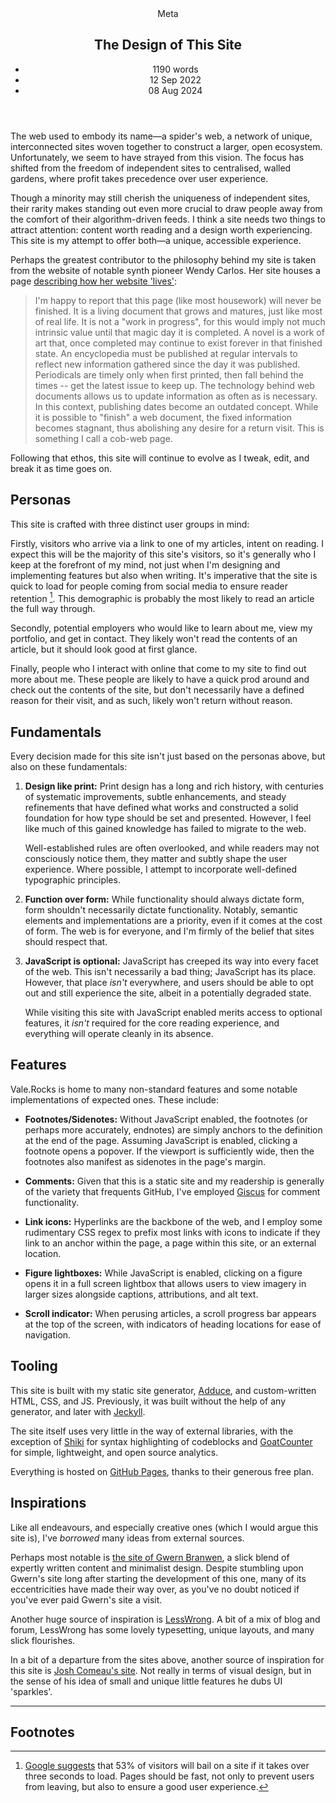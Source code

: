<head>
    <title>The Design of This Site | Vale.Rocks</title>
    <meta property="og:title" content="The Design of This Site"/>
    <meta name="description" content="A breakdown and overview of the implementations and styling of Vale.Rocks, as well as its influences and brief touchings on the site's philosophy." />
    <meta property="og:description" content="The thought behind the experience." />
    <meta property="article:published_time" content="2022-09-12" />
    <meta property="article:modified_time" content="2024-08-12" />
    <meta property="article:section" content="Meta" />
</head>

<article>
<header>
	 Meta
	<h1>
		The Design of This Site
	</h1>
	<ul>
        <li>1190 words</li>
		<li><time datetime="2022-09-12">12 Sep 2022</time></li>
		<li><time datetime="2022-08-12">08 Aug 2024</time></li>
	</ul>
</header>

<div class="readable-width">

The web used to embody its name—a spider's web, a network of unique, interconnected sites woven together to construct a larger, open ecosystem. Unfortunately, we seem to have strayed from this vision. The focus has shifted from the freedom of independent sites to centralised, walled gardens, where profit takes precedence over user experience.

Though a minority may still cherish the uniqueness of independent sites, their rarity makes standing out even more crucial to draw people away from the comfort of their algorithm-driven feeds. I think a site needs two things to attract attention: content worth reading and a design worth experiencing. This site is my attempt to offer both—a unique, accessible experience.

Perhaps the greatest contributor to the philosophy behind my site is taken from the website of notable synth pioneer Wendy Carlos. Her site houses a page [describing how her website 'lives'](https://www.wendycarlos.com/live.html):

> I'm happy to report that this page (like most housework) will never be finished. It is a living document that grows and matures, just like most of real life. It is not a "work in progress", for this would imply not much intrinsic value until that magic day it is completed.
> A novel is a work of art that, once completed may continue to exist forever in that finished state. An encyclopedia must be published at regular intervals to reflect new information gathered since the day it was published. Periodicals are timely only when first printed, then fall behind the times -- get the latest issue to keep up. The technology behind web documents allows us to update information as often as is necessary. In this context, publishing dates become an outdated concept.
> While it is possible to "finish" a web document, the fixed information becomes stagnant, thus abolishing any desire for a return visit. This is something I call a cob-web page.

Following that ethos, this site will continue to evolve as I tweak, edit, and break it as time goes on.

## Personas

This site is crafted with three distinct user groups in mind:

Firstly, visitors who arrive via a link to one of my articles, intent on reading. I expect this will be the majority of this site's visitors, so it's generally who I keep at the forefront of my mind, not just when I'm designing and implementing features but also when writing. It's imperative that the site is quick to load for people coming from social media to ensure reader retention [^1]. This demographic is probably the most likely to read an article the full way through.

Secondly, potential employers who would like to learn about me, view my portfolio, and get in contact. They likely won't read the contents of an article, but it should look good at first glance.

Finally, people who I interact with online that come to my site to find out more about me. These people are likely to have a quick prod around and check out the contents of the site, but don't necessarily have a defined reason for their visit, and as such, likely won't return without reason.

## Fundamentals

Every decision made for this site isn't just based on the personas above, but also on these fundamentals:

1. **Design like print:**
   Print design has a long and rich history, with centuries of systematic improvements, subtle enhancements, and steady refinements that have defined what works and constructed a solid foundation for how type should be set and presented. However, I feel like much of this gained knowledge has failed to migrate to the web.

   Well-established rules are often overlooked, and while readers may not consciously notice them, they matter and subtly shape the user experience. Where possible, I attempt to incorporate well-defined typographic principles.

2. **Function over form:**
   While functionality should always dictate form, form shouldn't necessarily dictate functionality. Notably, semantic elements and implementations are a priority, even if it comes at the cost of form. The web is for everyone, and I'm firmly of the belief that sites should respect that.

3. **JavaScript is optional:**
   JavaScript has creeped its way into every facet of the web. This isn't necessarily a bad thing; JavaScript has its place. However, that place _isn't_ everywhere, and users should be able to opt out and still experience the site, albeit in a potentially degraded state.

   While visiting this site with JavaScript enabled merits access to optional features, it _isn't_ required for the core reading experience, and everything will operate cleanly in its absence.

## Features

Vale.Rocks is home to many non-standard features and some notable implementations of expected ones. These include:

- **Footnotes/Sidenotes:**
  Without JavaScript enabled, the footnotes (or perhaps more accurately, endnotes) are simply anchors to the definition at the end of the page. Assuming JavaScript is enabled, clicking a footnote opens a popover. If the viewport is sufficiently wide, then the footnotes also manifest as sidenotes in the page's margin.

- **Comments:**
  Given that this is a static site and my readership is generally of the variety that frequents GitHub, I've employed [Giscus](https://giscus.app) for comment functionality.

- **Link icons:**
  Hyperlinks are the backbone of the web, and I employ some rudimentary CSS regex to prefix most links with icons to indicate if they link to an anchor within the page, a page within this site, or an external location.

- **Figure lightboxes:**
  While JavaScript is enabled, clicking on a figure opens it in a full screen lightbox that allows users to view imagery in larger sizes alongside captions, attributions, and alt text.

- **Scroll indicator:**
  When perusing articles, a scroll progress bar appears at the top of the screen, with indicators of heading locations for ease of navigation.

## Tooling

This site is built with my static site generator, [Adduce](https://adduce.vale.rocks), and custom-written HTML, CSS, and JS. Previously, it was built without the help of any generator, and later with [Jeckyll](https://jekyllrb.com).

The site itself uses very little in the way of external libraries, with the exception of [Shiki](https://shiki.style) for syntax highlighting of codeblocks and [GoatCounter](https://www.goatcounter.com) for simple, lightweight, and open source analytics.

Everything is hosted on [GitHub Pages](https://pages.github.com), thanks to their generous free plan.

## Inspirations

Like all endeavours, and especially creative ones (which I would argue this site is), I've _borrowed_ many ideas from external sources.

Perhaps most notable is [the site of Gwern Branwen](https://gwern.net), a slick blend of expertly written content and minimalist design. Despite stumbling upon Gwern's site long after starting the development of this one, many of its eccentricities have made their way over, as you've no doubt noticed if you've ever paid Gwern's site a visit.

Another huge source of inspiration is [LessWrong](https://www.lesswrong.com). A bit of a mix of blog and forum, LessWrong has some lovely typesetting, unique layouts, and many slick flourishes.

In a bit of a departure from the sites above, another source of inspiration for this site is [Josh Comeau's site](https://www.joshwcomeau.com). Not really in terms of visual design, but in the sense of his idea of small and unique little features he dubs UI 'sparkles'.

---

## Footnotes

[^1]: [Google suggests](https://www.thinkwithgoogle.com/intl/en-emea/marketing-strategies/app-and-mobile/mobile-page-speed-new-industry-benchmarks) that 53% of visitors will bail on a site if it takes over three seconds to load. Pages should be fast, not only to prevent users from leaving, but also to ensure a good user experience.

<section class="giscus"></section>

</div>
</article>
